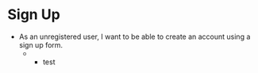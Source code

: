 # Sign Up
 * As an unregistered user, I want to be able to create an account using a sign up form.
   * * test